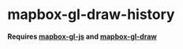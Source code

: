 # mapbox-gl-draw-history

**Requires [mapbox-gl-js](https://github.com/mapbox/mapbox-gl-js) and [mapbox-gl-draw](https://github.com/mapbox/mapbox-gl-draw)**
